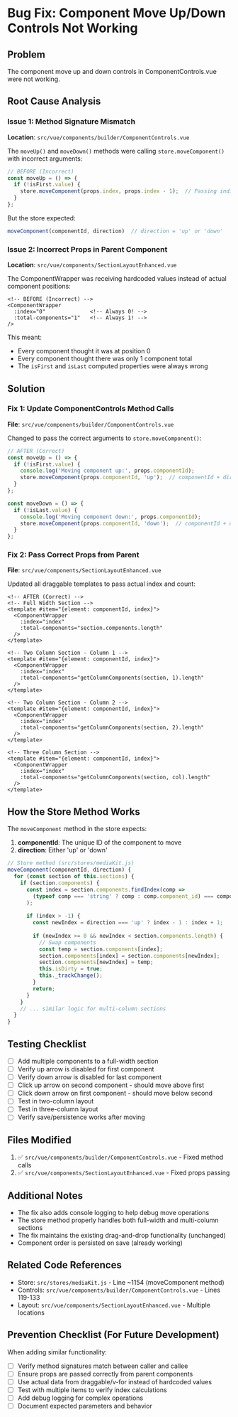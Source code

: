 # Bug Fix: Component Move Up/Down Controls Not Working

## Problem
The component move up and down controls in ComponentControls.vue were not working.

## Root Cause Analysis

### Issue 1: Method Signature Mismatch
**Location**: `src/vue/components/builder/ComponentControls.vue`

The `moveUp()` and `moveDown()` methods were calling `store.moveComponent()` with incorrect arguments:

```javascript
// BEFORE (Incorrect)
const moveUp = () => {
  if (!isFirst.value) {
    store.moveComponent(props.index, props.index - 1);  // Passing indices
  }
};
```

But the store expected:
```javascript
moveComponent(componentId, direction)  // direction = 'up' or 'down'
```

### Issue 2: Incorrect Props in Parent Component
**Location**: `src/vue/components/SectionLayoutEnhanced.vue`

The ComponentWrapper was receiving hardcoded values instead of actual component positions:

```vue
<!-- BEFORE (Incorrect) -->
<ComponentWrapper
  :index="0"              <!-- Always 0! -->
  :total-components="1"   <!-- Always 1! -->
/>
```

This meant:
- Every component thought it was at position 0
- Every component thought there was only 1 component total
- The `isFirst` and `isLast` computed properties were always wrong

## Solution

### Fix 1: Update ComponentControls Method Calls
**File**: `src/vue/components/builder/ComponentControls.vue`

Changed to pass the correct arguments to `store.moveComponent()`:

```javascript
// AFTER (Correct)
const moveUp = () => {
  if (!isFirst.value) {
    console.log('Moving component up:', props.componentId);
    store.moveComponent(props.componentId, 'up');  // componentId + direction
  }
};

const moveDown = () => {
  if (!isLast.value) {
    console.log('Moving component down:', props.componentId);
    store.moveComponent(props.componentId, 'down');  // componentId + direction
  }
};
```

### Fix 2: Pass Correct Props from Parent
**File**: `src/vue/components/SectionLayoutEnhanced.vue`

Updated all draggable templates to pass actual index and count:

```vue
<!-- AFTER (Correct) -->
<!-- Full Width Section -->
<template #item="{element: componentId, index}">
  <ComponentWrapper
    :index="index"
    :total-components="section.components.length"
  />
</template>

<!-- Two Column Section - Column 1 -->
<template #item="{element: componentId, index}">
  <ComponentWrapper
    :index="index"
    :total-components="getColumnComponents(section, 1).length"
  />
</template>

<!-- Two Column Section - Column 2 -->
<template #item="{element: componentId, index}">
  <ComponentWrapper
    :index="index"
    :total-components="getColumnComponents(section, 2).length"
  />
</template>

<!-- Three Column Section -->
<template #item="{element: componentId, index}">
  <ComponentWrapper
    :index="index"
    :total-components="getColumnComponents(section, col).length"
  />
</template>
```

## How the Store Method Works

The `moveComponent` method in the store expects:
1. **componentId**: The unique ID of the component to move
2. **direction**: Either 'up' or 'down'

```javascript
// Store method (src/stores/mediaKit.js)
moveComponent(componentId, direction) {
  for (const section of this.sections) {
    if (section.components) {
      const index = section.components.findIndex(comp => 
        (typeof comp === 'string' ? comp : comp.component_id) === componentId
      );
      
      if (index > -1) {
        const newIndex = direction === 'up' ? index - 1 : index + 1;
        
        if (newIndex >= 0 && newIndex < section.components.length) {
          // Swap components
          const temp = section.components[index];
          section.components[index] = section.components[newIndex];
          section.components[newIndex] = temp;
          this.isDirty = true;
          this._trackChange();
        }
        return;
      }
    }
    // ... similar logic for multi-column sections
  }
}
```

## Testing Checklist

- [ ] Add multiple components to a full-width section
- [ ] Verify up arrow is disabled for first component
- [ ] Verify down arrow is disabled for last component
- [ ] Click up arrow on second component - should move above first
- [ ] Click down arrow on first component - should move below second
- [ ] Test in two-column layout
- [ ] Test in three-column layout
- [ ] Verify save/persistence works after moving

## Files Modified

1. ✅ `src/vue/components/builder/ComponentControls.vue` - Fixed method calls
2. ✅ `src/vue/components/SectionLayoutEnhanced.vue` - Fixed props passing

## Additional Notes

- The fix also adds console logging to help debug move operations
- The store method properly handles both full-width and multi-column sections
- The fix maintains the existing drag-and-drop functionality (unchanged)
- Component order is persisted on save (already working)

## Related Code References

- Store: `src/stores/mediaKit.js` - Line ~1154 (moveComponent method)
- Controls: `src/vue/components/builder/ComponentControls.vue` - Lines 119-133
- Layout: `src/vue/components/SectionLayoutEnhanced.vue` - Multiple locations

## Prevention Checklist (For Future Development)

When adding similar functionality:
- [ ] Verify method signatures match between caller and callee
- [ ] Ensure props are passed correctly from parent components
- [ ] Use actual data from draggable/v-for instead of hardcoded values
- [ ] Test with multiple items to verify index calculations
- [ ] Add debug logging for complex operations
- [ ] Document expected parameters and behavior
